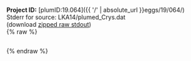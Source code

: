 **Project ID:** [plumID:19.064]({{ '/' | absolute_url }}eggs/19/064/)  
Stderr for source:  LKA14/plumed_Crys.dat   
(download [zipped raw stdout](plumed_Crys.dat.plumed.stdout.txt.zip))  
{% raw %}
<pre>
</pre>
{% endraw %}
